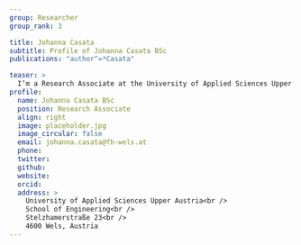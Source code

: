 ```yaml
---
group: Researcher
group_rank: 3

title: Johanna Casata
subtitle: Profile of Johanna Casata BSc
publications: "author^=*Casata"

teaser: >
  I’m a Research Associate at the University of Applied Sciences Upper Austria.
profile:
  name: Johanna Casata BSc
  position: Research Associate
  align: right
  image: placeholder.jpg
  image_circular: false
  email: johanna.casata@fh-wels.at
  phone:
  twitter:
  github:
  website:
  orcid: 
  address: >
    University of Applied Sciences Upper Austria<br />
    School of Engineering<br />
    Stelzhamerstraße 23<br />
    4600 Wels, Austria
---
```

